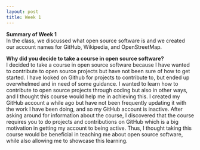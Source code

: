```yaml
---
layout: post
title: Week 1
---
```

**Summary of Week 1**  
In the class, we discussed what open source software is and we created
our account names for GitHub, Wikipedia, and OpenStreetMap.

**Why did you decide to take a course in open source software?**  
I decided to take a course in open source software because I have wanted 
to contribute to open source projects but have not been sure of how to 
get started. I have looked on Github for projects to contribute to, but 
ended up overwhelmed and in need of some guidance. I wanted to learn how 
to contribute to open source projects through coding but also in other ways, 
and I thought this course would help me in achieving this. 
I created my GitHub account a while ago but have not been frequently updating 
it with the work I have been doing, and so my GitHub account is inactive. After 
asking around for information about the course, I discovered that the course 
requires you to do projects and contributions on GitHub which is a big motivation 
in getting my account to being active. Thus, I thought taking this course would 
be beneficial in teaching me about open source software, while also allowing me 
to showcase this learning.

